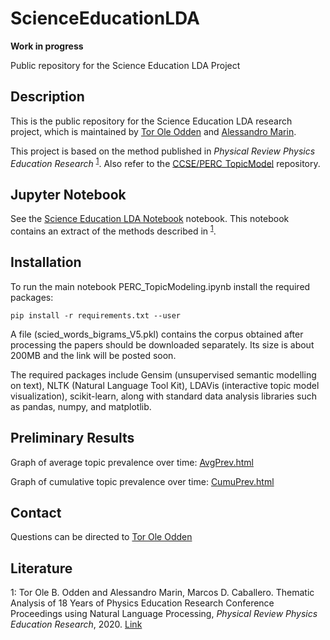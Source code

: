 # ScienceEducationLDA

**Work in progress**

Public repository for the Science Education LDA Project

## Description
This is the public repository for the Science Education LDA research project, which is maintained by [Tor Ole Odden](https://www.mn.uio.no/fysikk/english/people/aca/Tor%20Ole%20Odden/) and [Alessandro Marin](https://www.mn.uio.no/fysikk/english/people/adm/almarin/index.html).

This project is based on the method published in *Physical Review Physics Education Research* <sup><a href="#paper1">1</a></sup>. Also refer to the [CCSE/PERC_TopicModel](https://github.com/uio-ccse/PERC_TopicModel) repository. 


## Jupyter Notebook
See the [Science Education LDA Notebook](blob/master/Science%20Education%20LDA%20Notebook.ipynb) notebook. This notebook contains an extract of the methods described in <sup><a href="#paper1">1</a></sup>. 



## Installation
To run the main notebook PERC_TopicModeling.ipynb install the required packages: 

`pip install -r requirements.txt --user` 

A file (scied_words_bigrams_V5.pkl) contains the corpus obtained after processing the papers should be downloaded separately. Its size is about 200MB and the link will be posted soon. 

The required packages include Gensim (unsupervised semantic modelling on text), NLTK (Natural Language Tool Kit), LDAVis (interactive topic model visualization), scikit-learn, along with standard data analysis libraries such as pandas, numpy, and matplotlib.



## Preliminary Results
Graph of average topic prevalence over time: [AvgPrev.html](https://uio-ccse.github.io/ScienceEducationLDA/AvgPrev.html)

Graph of cumulative topic prevalence over time: [CumuPrev.html](https://uio-ccse.github.io/ScienceEducationLDA/CumuPrev.html)



## Contact
Questions can be directed to [Tor Ole Odden](https://www.mn.uio.no/fysikk/english/people/aca/Tor%20Ole%20Odden/)



## Literature

<a id='paper1'>1</a>: Tor Ole B. Odden and Alessandro Marin, Marcos D. Caballero. Thematic Analysis of 18 Years of Physics Education Research Conference Proceedings using Natural Language Processing, *Physical Review Physics Education Research*, 2020. [Link](https://journals.aps.org/prper/abstract/10.1103/PhysRevPhysEducRes.16.010142)